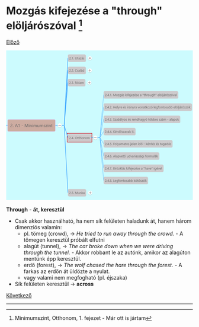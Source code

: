 # Mozgás kifejezése a "through" elöljárószóval [^1]

[Előző](../2.3-Rolam/5.md)

![2.4](images/2.4.png)

**Through** - **át, keresztül**
* Csak akkor használható, ha nem sík felületen haladunk át, hanem három dimenziós valamin: 
  * pl. tömeg (crowd), -> *He tried to run away through the crowd.* - A tömegen keresztül próbált elfutni
  * alagút (tunnel), -> *The car broke down when we were driving through the tunnel.* - Akkor robbant le az autónk, amikor az alagúton mentünk épp keresztül.
  * erdő (forest), -> *The wolf chased the hare through the forest.* - A farkas az erdőn át üldözte a nyulat.
  * vagy valami nem megfogható (pl. éjszaka)
* Sík felületen keresztül -> **across**

[Következő](2.md)

---
[^1]: Minimumszint, Otthonom, 1. fejezet - Már ott is jártam